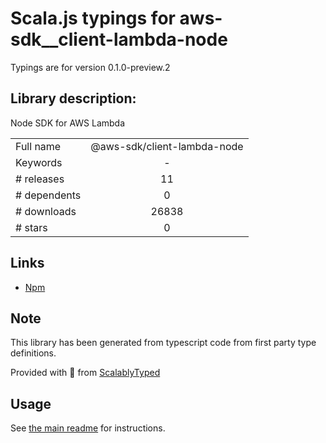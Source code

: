 
# Scala.js typings for aws-sdk__client-lambda-node

Typings are for version 0.1.0-preview.2

## Library description:
Node SDK for AWS Lambda

|                    |                 |
| ------------------ | :-------------: |
| Full name          | @aws-sdk/client-lambda-node |
| Keywords           | - |
| # releases         | 11 |
| # dependents       | 0 |
| # downloads        | 26838 |
| # stars            | 0 |

## Links
- [Npm](https://www.npmjs.com/package/%40aws-sdk%2Fclient-lambda-node)
    


## Note
This library has been generated from typescript code from first party type definitions.

Provided with :purple_heart: from [ScalablyTyped](https://github.com/oyvindberg/ScalablyTyped)

## Usage
See [the main readme](../../readme.md) for instructions.


